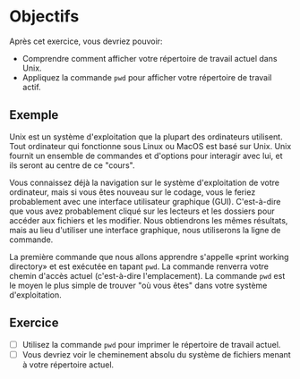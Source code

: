# Objectifs

Après cet exercice, vous devriez pouvoir:

* Comprendre comment afficher votre répertoire de travail actuel dans Unix.
* Appliquez la commande `pwd` pour afficher votre répertoire de travail actif.

## Exemple

Unix est un système d'exploitation que la plupart des ordinateurs utilisent. Tout ordinateur qui fonctionne sous Linux ou MacOS est basé sur Unix. Unix fournit un ensemble de commandes et d'options pour interagir avec lui, et ils seront au centre de ce "cours".

Vous connaissez déjà la navigation sur le système d'exploitation de votre ordinateur, mais si vous êtes nouveau sur le codage, vous le feriez probablement avec une interface utilisateur graphique (GUI). C'est-à-dire que vous avez probablement cliqué sur les lecteurs et les dossiers pour accéder aux fichiers et les modifier. Nous obtiendrons les mêmes résultats, mais au lieu d'utiliser une interface graphique, nous utiliserons la ligne de commande.

La première commande que nous allons apprendre s'appelle «print working directory» et est exécutée en tapant `pwd`. La commande renverra votre chemin d'accès actuel (c'est-à-dire l'emplacement). La commande `pwd` est le moyen le plus simple de trouver "où vous êtes" dans votre système d'exploitation.

## Exercice

* [ ] Utilisez la commande `pwd` pour imprimer le répertoire de travail actuel.
* [ ] Vous devriez voir le cheminement absolu du système de fichiers menant à votre répertoire actuel.
